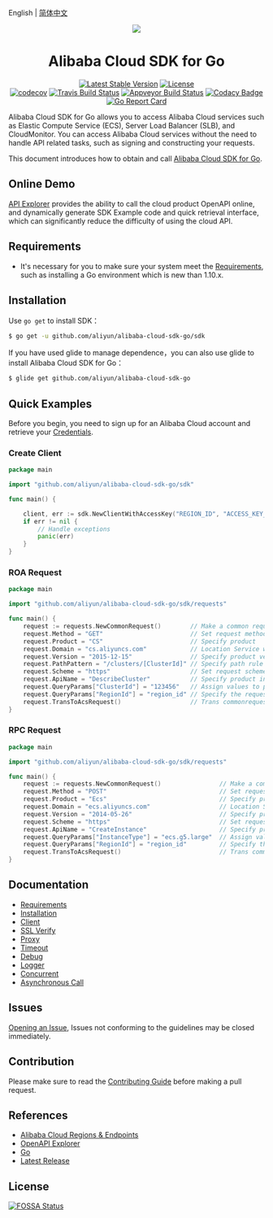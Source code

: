 English | [简体中文](README-CN.md)


<p align="center">
<a href=" https://www.alibabacloud.com"><img src="https://aliyunsdk-pages.alicdn.com/icons/AlibabaCloud.svg"></a>
</p>

<h1 align="center">Alibaba Cloud SDK for Go</h1>

<p align="center">
<a href="https://badge.fury.io/gh/aliyun%2Falibaba-cloud-sdk-go"><img src="https://badge.fury.io/gh/aliyun%2Falibaba-cloud-sdk-go.svg" alt="Latest Stable Version"></a>
<a href="https://app.fossa.io/projects/git%2Bgithub.com%2Faliyun%2Falibaba-cloud-sdk-go?ref=badge_shield"><img src="https://app.fossa.io/api/projects/git%2Bgithub.com%2Faliyun%2Falibaba-cloud-sdk-go.svg?type=shield" alt="License"></a>
<br/>
<a href="https://codecov.io/gh/aliyun/alibaba-cloud-sdk-go"><img src="https://codecov.io/gh/aliyun/alibaba-cloud-sdk-go/branch/master/graph/badge.svg" alt="codecov"></a>
<a href="https://travis-ci.org/aliyun/alibaba-cloud-sdk-go"><img src="https://travis-ci.org/aliyun/alibaba-cloud-sdk-go.svg?branch=master" alt="Travis Build Status"></a>
<a href="https://ci.appveyor.com/project/aliyun/alibaba-cloud-sdk-go/branch/master"><img src="https://ci.appveyor.com/api/projects/status/1hiuo3ppx5j49psv/branch/master?svg=true" alt="Appveyor Build Status"></a>
<a href="https://app.codacy.com/app/aliyun/alibaba-cloud-sdk-go?utm_source=github.com&utm_medium=referral&utm_content=aliyun/alibaba-cloud-sdk-go&utm_campaign=Badge_Grade_Dashboard"><img src="https://api.codacy.com/project/badge/Grade/291a39e242364b04ad442f0cce0e30d5" alt="Codacy Badge"></a>
<a href="https://goreportcard.com/report/github.com/aliyun/alibaba-cloud-sdk-go"><img src="https://goreportcard.com/badge/github.com/aliyun/alibaba-cloud-sdk-go" alt="Go Report Card"></a>
</p>


Alibaba Cloud SDK for Go allows you to access Alibaba Cloud services such as Elastic Compute Service (ECS), Server Load Balancer (SLB), and CloudMonitor. You can access Alibaba Cloud services without the need to handle API related tasks, such as signing and constructing your requests.
                         
This document introduces how to obtain and call [Alibaba Cloud SDK for Go][SDK].

## Online Demo
[API Explorer][open-api] provides the ability to call the cloud product OpenAPI online, and dynamically generate SDK Example code and quick retrieval interface, which can significantly reduce the difficulty of using the cloud API.


## Requirements
- It's necessary for you to make sure your system meet the [Requirements][Requirements], such as installing a Go environment which is new than 1.10.x.

## Installation
Use `go get` to install SDK：

```sh
$ go get -u github.com/aliyun/alibaba-cloud-sdk-go/sdk
```

If you have used glide to manage dependence，you can also use glide to install Alibaba Cloud SDK for Go：

```sh
$ glide get github.com/aliyun/alibaba-cloud-sdk-go
```

## Quick Examples
Before you begin, you need to sign up for an Alibaba Cloud account and retrieve your [Credentials](https://usercenter.console.aliyun.com/#/manage/ak).

### Create Client
```go
package main

import "github.com/aliyun/alibaba-cloud-sdk-go/sdk"

func main() {

	client, err := sdk.NewClientWithAccessKey("REGION_ID", "ACCESS_KEY_ID", "ACCESS_KEY_SECRET")
	if err != nil {
		// Handle exceptions
		panic(err)
	}
}
```

### ROA Request
```go
package main

import "github.com/aliyun/alibaba-cloud-sdk-go/sdk/requests"

func main() {
	request := requests.NewCommonRequest()        // Make a common request
	request.Method = "GET"                        // Set request method
	request.Product = "CS"                        // Specify product
	request.Domain = "cs.aliyuncs.com"            // Location Service will not be enabled if the host is specified. For example, service with a Certification type-Bearer Token should be specified
	request.Version = "2015-12-15"                // Specify product version
	request.PathPattern = "/clusters/[ClusterId]" // Specify path rule with ROA-style
	request.Scheme = "https"                      // Set request scheme. Default: http
	request.ApiName = "DescribeCluster"           // Specify product interface
	request.QueryParams["ClusterId"] = "123456"   // Assign values to parameters in the path
	request.QueryParams["RegionId"] = "region_id" // Specify the requested regionId, if not specified, use the client regionId, then default regionId
	request.TransToAcsRequest()                   // Trans commonrequest to acsRequest, which is used by client.
}
```

### RPC Request
```go
package main

import "github.com/aliyun/alibaba-cloud-sdk-go/sdk/requests"

func main() {
	request := requests.NewCommonRequest()                // Make a common request
	request.Method = "POST"                               // Set request method
	request.Product = "Ecs"                               // Specify product
	request.Domain = "ecs.aliyuncs.com"                   // Location Service will not be enabled if the host is specified. For example, service with a Certification type-Bearer Token should be specified
	request.Version = "2014-05-26"                        // Specify product version
	request.Scheme = "https"                              // Set request scheme. Default: http
	request.ApiName = "CreateInstance"                    // Specify product interface
	request.QueryParams["InstanceType"] = "ecs.g5.large"  // Assign values to parameters in the path
	request.QueryParams["RegionId"] = "region_id"         // Specify the requested regionId, if not specified, use the client regionId, then default regionId
	request.TransToAcsRequest()                           // Trans commonrequest to acsRequest, which is used by client.
}
```


## Documentation
* [Requirements](docs/0-Requirements-EN.md)
* [Installation](docs/1-Installation-EN.md)
* [Client](docs/2-Client-EN.md)
* [SSL Verify](docs/3-Verify-EN.md)
* [Proxy](docs/4-Proxy-EN.md)
* [Timeout](docs/5-Timeout-EN.md)
* [Debug](docs/6-Debug-EN.md)
* [Logger](docs/7-Logger-EN.md)
* [Concurrent](docs/8-Concurrent-EN.md)
* [Asynchronous Call](docs/9-Asynchronous-EN.md)


## Issues
[Opening an Issue][issue], Issues not conforming to the guidelines may be closed immediately.


## Contribution
Please make sure to read the [Contributing Guide](CONTRIBUTING.md) before making a pull request.


## References
* [Alibaba Cloud Regions & Endpoints][endpoints]
* [OpenAPI Explorer][open-api]
* [Go][go]
* [Latest Release][latest-release]


## License
[![FOSSA Status](https://app.fossa.io/api/projects/git%2Bgithub.com%2Faliyun%2Falibaba-cloud-sdk-go.svg?type=large)](https://app.fossa.io/projects/git%2Bgithub.com%2Faliyun%2Falibaba-cloud-sdk-go?ref=badge_large)

[SDK]: https://github.com/aliyun/alibaba-cloud-sdk-go
[issue]: https://github.com/aliyun/alibaba-cloud-sdk-go/issues/new
[open-api]: https://api.aliyun.com/#/
[latest-release]: https://github.com/aliyun/alibaba-cloud-sdk-go/releases
[go]: https://golang.org/dl/
[endpoints]: https://developer.aliyun.com/endpoints
[Requirements]: docs/0-Requirements-EN.md
